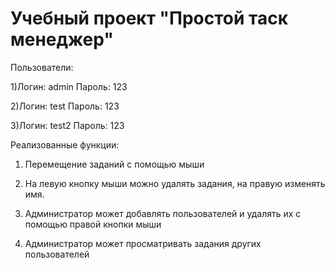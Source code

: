# Учебный проект "Простой таск менеджер"

Пользователи:

1)Логин: admin Пароль: 123

2)Логин: test Пароль: 123

3)Логин: test2 Пароль: 123

Реализованные функции:

1. Перемещение заданий с помощью мыши

2. На левую кнопку мыши можно удалять задания, на правую изменять имя.

3. Администратор может добавлять пользователей и удалять их с помощью правой кнопки мыши

4. Администратор может просматривать задания других пользователей
